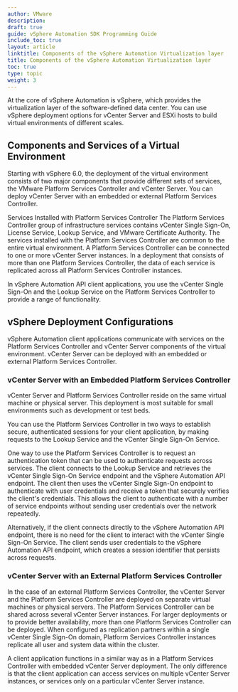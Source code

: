 ```yaml
---
author: VMware
description:
draft: true
guide: vSphere Automation SDK Programming Guide
include_toc: true
layout: article
linktitle: Components of the vSphere Automation Virtualization layer
title: Components of the vSphere Automation Virtualization layer
toc: true
type: topic
weight: 3
---
```

At the core of vSphere Automation is vSphere, which provides the virtualization layer of the software-defined data center. You can use vSphere deployment options for vCenter Server and ESXi hosts to build virtual environments of different scales.

## Components and Services of a Virtual Environment

Starting with vSphere 6.0, the deployment of the virtual environment consists of two major components that provide different sets of services, the VMware Platform Services Controller and vCenter Server. You can deploy vCenter Server with an embedded or external Platform Services Controller.

Services Installed with Platform Services Controller
The Platform Services Controller group of infrastructure services contains vCenter Single Sign-On, License Service, Lookup Service, and VMware Certificate Authority. The services installed with the Platform Services Controller are common to the entire virtual environment. A Platform Services Controller can be connected to one or more vCenter Server instances. In a deployment that consists of more than one Platform Services Controller, the data of each service is replicated across all Platform Services Controller instances.

In vSphere Automation API client applications, you use the vCenter Single Sign-On and the Lookup Service on the Platform Services Controller to provide a range of functionality.

## vSphere Deployment Configurations
vSphere Automation client applications communicate with services on the Platform Services Controller and vCenter Server components of the virtual environment. vCenter Server can be deployed with an embedded or external Platform Services Controller.

### vCenter Server with an Embedded Platform Services Controller

vCenter Server and Platform Services Controller reside on the same virtual machine or physical server. This deployment is most suitable for small environments such as development or test beds.

You can use the Platform Services Controller in two ways to establish secure, authenticated sessions for your client application, by making requests to the Lookup Service and the vCenter Single Sign-On Service.

One way to use the Platform Services Controller is to request an authentication token that can be used to authenticate requests across services. The client connects to the Lookup Service and retrieves the vCenter Single Sign-On Service endpoint and the vSphere Automation API endpoint. The client then uses the vCenter Single Sign-On endpoint to authenticate with user credentials and receive a token that securely verifies the client's credentials. This allows the client to authenticate with a number of service endpoints without sending user credentials over the network repeatedly.

Alternatively, if the client connects directly to the vSphere Automation API endpoint, there is no need for the client to interact with the vCenter Single Sign-On Service. The client sends user credentials to the vSphere Automation API endpoint, which creates a session identifier that persists across requests.

### vCenter Server with an External Platform Services Controller

In the case of an external Platform Services Controller, the vCenter Server and the Platform Services Controller are deployed on separate virtual machines or physical servers. The Platform Services Controller can be shared across several vCenter Server instances. For larger deployments or to provide better availability, more than one Platform Services Controller can be deployed. When configured as replication partners within a single vCenter Single Sign-On domain, Platform Services Controller instances replicate all user and system data within the cluster.

A client application functions in a similar way as in a Platform Services Controller with embedded vCenter Server deployment. The only difference is that the client application can access services on multiple vCenter Server instances, or services only on a particular vCenter Server instance.

